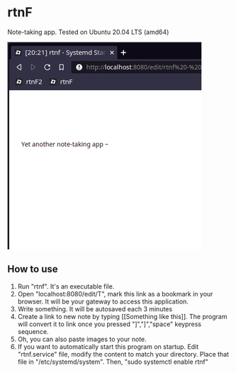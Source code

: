 # rtnF
Note-taking app. Tested on Ubuntu 20.04 LTS (amd64)

![Screenshot](https://raw.githubusercontent.com/altilunium/rtnF/main/rtnf-screenshot.png)

## How to use
1. Run "rtnf". It's an executable file.
2. Open "localhost:8080/edit/T", mark this link as a bookmark in your browser. It will be your gateway to access this application.
3. Write something. It will be autosaved each 3 minutes
4. Create a link to new note by typing \[[Something like this\]]. The program will convert it to link once you pressed "\]","\]","space" keypress sequence.
5. Oh, you can also paste images to your note. 
6. If you want to automatically start this program on startup. Edit "rtnf.service" file, modify the content to match your directory. Place that file in "/etc/systemd/system". Then, "sudo systemctl enable rtnf" 
